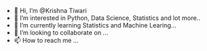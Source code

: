 - 👋 Hi, I’m @Krishna Tiwari
- 👀 I’m interested in Python, Data Science, Statistics and lot more..
- 🌱 I’m currently learning Statistics and Machine Learing...
- 💞️ I’m looking to collaborate on ...
- 📫 How to reach me ...

<!---
Ktiwari07/Ktiwari07 is a ✨ special ✨ repository because its `README.md` (this file) appears on your GitHub profile.
You can click the Preview link to take a look at your changes.
--->
